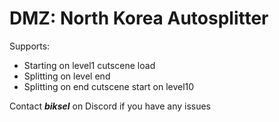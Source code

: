 # DMZ: North Korea Autosplitter
Supports: 
- Starting on level1 cutscene load
- Splitting on level end
- Splitting on end cutscene start on level10

Contact ***biksel*** on Discord if you have any issues
